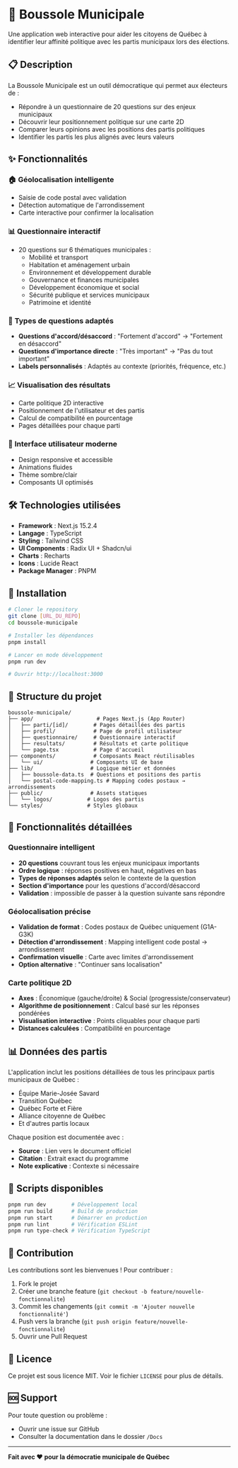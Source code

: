 # 🧭 Boussole Municipale

Une application web interactive pour aider les citoyens de Québec à identifier leur affinité politique avec les partis municipaux lors des élections.

## 📋 Description

La Boussole Municipale est un outil démocratique qui permet aux électeurs de :
- Répondre à un questionnaire de 20 questions sur des enjeux municipaux
- Découvrir leur positionnement politique sur une carte 2D
- Comparer leurs opinions avec les positions des partis politiques
- Identifier les partis les plus alignés avec leurs valeurs

## ✨ Fonctionnalités

### 🏠 **Géolocalisation intelligente**
- Saisie de code postal avec validation
- Détection automatique de l'arrondissement
- Carte interactive pour confirmer la localisation

### 📊 **Questionnaire interactif**
- 20 questions sur 6 thématiques municipales :
  - Mobilité et transport
  - Habitation et aménagement urbain
  - Environnement et développement durable
  - Gouvernance et finances municipales
  - Développement économique et social
  - Sécurité publique et services municipaux
  - Patrimoine et identité

### 🎯 **Types de questions adaptés**
- **Questions d'accord/désaccord** : "Fortement d'accord" → "Fortement en désaccord"
- **Questions d'importance directe** : "Très important" → "Pas du tout important"
- **Labels personnalisés** : Adaptés au contexte (priorités, fréquence, etc.)

### 📈 **Visualisation des résultats**
- Carte politique 2D interactive
- Positionnement de l'utilisateur et des partis
- Calcul de compatibilité en pourcentage
- Pages détaillées pour chaque parti

### 🎨 **Interface utilisateur moderne**
- Design responsive et accessible
- Animations fluides
- Thème sombre/clair
- Composants UI optimisés

## 🛠️ Technologies utilisées

- **Framework** : Next.js 15.2.4
- **Langage** : TypeScript
- **Styling** : Tailwind CSS
- **UI Components** : Radix UI + Shadcn/ui
- **Charts** : Recharts
- **Icons** : Lucide React
- **Package Manager** : PNPM

## 🚀 Installation

```bash
# Cloner le repository
git clone [URL_DU_REPO]
cd boussole-municipale

# Installer les dépendances
pnpm install

# Lancer en mode développement
pnpm run dev

# Ouvrir http://localhost:3000
```

## 📁 Structure du projet

```
boussole-municipale/
├── app/                    # Pages Next.js (App Router)
│   ├── parti/[id]/        # Pages détaillées des partis
│   ├── profil/            # Page de profil utilisateur
│   ├── questionnaire/     # Questionnaire interactif
│   ├── resultats/         # Résultats et carte politique
│   └── page.tsx           # Page d'accueil
├── components/            # Composants React réutilisables
│   └── ui/               # Composants UI de base
├── lib/                  # Logique métier et données
│   ├── boussole-data.ts  # Questions et positions des partis
│   └── postal-code-mapping.ts # Mapping codes postaux → arrondissements
├── public/               # Assets statiques
│   └── logos/           # Logos des partis
└── styles/              # Styles globaux
```

## 🎯 Fonctionnalités détaillées

### Questionnaire intelligent
- **20 questions** couvrant tous les enjeux municipaux importants
- **Ordre logique** : réponses positives en haut, négatives en bas
- **Types de réponses adaptés** selon le contexte de la question
- **Section d'importance** pour les questions d'accord/désaccord
- **Validation** : impossible de passer à la question suivante sans répondre

### Géolocalisation précise
- **Validation de format** : Codes postaux de Québec uniquement (G1A-G3K)
- **Détection d'arrondissement** : Mapping intelligent code postal → arrondissement
- **Confirmation visuelle** : Carte avec limites d'arrondissement
- **Option alternative** : "Continuer sans localisation"

### Carte politique 2D
- **Axes** : Économique (gauche/droite) & Social (progressiste/conservateur)
- **Algorithme de positionnement** : Calcul basé sur les réponses pondérées
- **Visualisation interactive** : Points cliquables pour chaque parti
- **Distances calculées** : Compatibilité en pourcentage

## 📊 Données des partis

L'application inclut les positions détaillées de tous les principaux partis municipaux de Québec :
- Équipe Marie-Josée Savard
- Transition Québec
- Québec Forte et Fière
- Alliance citoyenne de Québec
- Et d'autres partis locaux

Chaque position est documentée avec :
- **Source** : Lien vers le document officiel
- **Citation** : Extrait exact du programme
- **Note explicative** : Contexte si nécessaire

## 🔧 Scripts disponibles

```bash
pnpm run dev        # Développement local
pnpm run build      # Build de production
pnpm run start      # Démarrer en production
pnpm run lint       # Vérification ESLint
pnpm run type-check # Vérification TypeScript
```

## 🤝 Contribution

Les contributions sont les bienvenues ! Pour contribuer :

1. Fork le projet
2. Créer une branche feature (`git checkout -b feature/nouvelle-fonctionnalite`)
3. Commit les changements (`git commit -m 'Ajouter nouvelle fonctionnalité'`)
4. Push vers la branche (`git push origin feature/nouvelle-fonctionnalite`)
5. Ouvrir une Pull Request

## 📄 Licence

Ce projet est sous licence MIT. Voir le fichier `LICENSE` pour plus de détails.

## 🆘 Support

Pour toute question ou problème :
- Ouvrir une issue sur GitHub
- Consulter la documentation dans le dossier `/Docs`

---

**Fait avec ❤️ pour la démocratie municipale de Québec** 